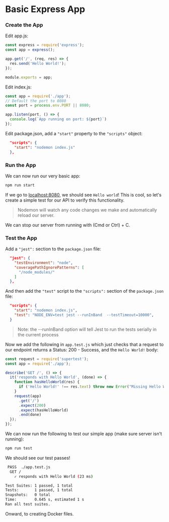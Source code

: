 # Basic Express App

### Create the App

Edit app.js:

```js
const express = require('express');
const app = express();

app.get('/', (req, res) => {
  res.send('Hello World!');
});

module.exports = app;
```

Edit index.js:

```js
const app = require('./app');
// Default the port to 8080
const port = process.env.PORT || 8080;

app.listen(port, () => {
  console.log(`App running on port: ${port}`)
});
```

Edit package.json, add a `"start"` property to the `"scripts"` object:

```json
  "scripts": {
    "start": "nodemon index.js"
  },
```

### Run the App

We can now run our very basic app:

```bash
npm run start
```

If we go to [localhost:8080](http://localhost:8080), we should see `Hello world`! This is cool, so let's create a simple test for our  API to verify this functionality.

> Nodemon will watch any code changes we make and automatically reload our server. 

We can stop our server from running with (Cmd or Ctrl) + C.

### Test the App

Add a `"jest":` section to the `package.json` file:

```json
  "jest": {
    "testEnvironment": "node",
    "coveragePathIgnorePatterns": [
      "/node_modules/"
    ]
  },
```

And then add the `"test"` script to the `"scripts":` section of the `package.json` file:

```json
  "scripts": {
    "start": "nodemon index.js",
    "test": "NODE_ENV=test jest --runInBand  --testTimeout=10000",
  }
```

> Note: the --runInBand option will tell Jest to run the tests serially in the current process

Now we add the following in `app.test.js` which just checks that a request to our endpoint returns a Status: 200 - Success, and the `Hello World!` body:
```js
const request = require('supertest');
const app = require('./app');

describe('GET /', () => {
  it('responds with Hello World', (done) => {
    function hasHelloWorld(res) {
      if ('Hello World!' !== res.text) throw new Error("Missing Hello World!");
    }
    request(app)
      .get('/')
      .expect(200)
      .expect(hasHelloWorld)
      .end(done)
  });
});
```

We can now run the following to test our simple app (make sure server isn't running):
```bash
npm run test
```

We should see our test passes! 
```bash
 PASS  ./app.test.js
  GET /
    ✓ responds with Hello World (23 ms)

Test Suites: 1 passed, 1 total
Tests:       1 passed, 1 total
Snapshots:   0 total
Time:        0.645 s, estimated 1 s
Ran all test suites.
```

Onward, to creating Docker files.